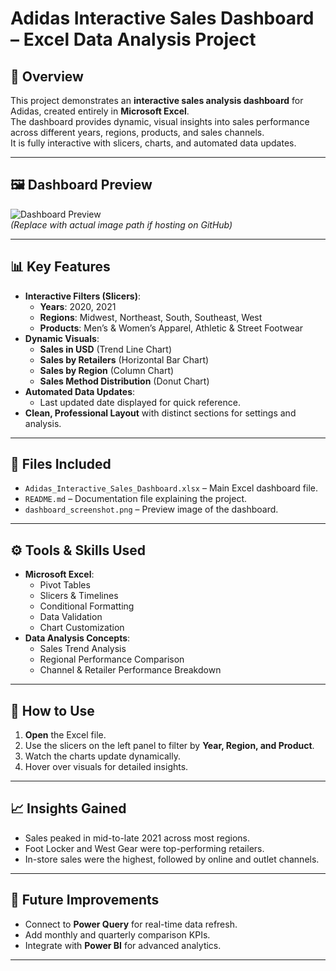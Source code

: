 # Adidas Interactive Sales Dashboard – Excel Data Analysis Project

## 📌 Overview
This project demonstrates an **interactive sales analysis dashboard** for Adidas, created entirely in **Microsoft Excel**.  
The dashboard provides dynamic, visual insights into sales performance across different years, regions, products, and sales channels.  
It is fully interactive with slicers, charts, and automated data updates.

---

## 🖼 Dashboard Preview
![Dashboard Preview](dashboard_screenshot.png)  
*(Replace with actual image path if hosting on GitHub)*

---

## 📊 Key Features
- **Interactive Filters (Slicers)**:
  - **Years**: 2020, 2021
  - **Regions**: Midwest, Northeast, South, Southeast, West
  - **Products**: Men’s & Women’s Apparel, Athletic & Street Footwear
- **Dynamic Visuals**:
  - **Sales in USD** (Trend Line Chart)
  - **Sales by Retailers** (Horizontal Bar Chart)
  - **Sales by Region** (Column Chart)
  - **Sales Method Distribution** (Donut Chart)
- **Automated Data Updates**:
  - Last updated date displayed for quick reference.
- **Clean, Professional Layout** with distinct sections for settings and analysis.

---

## 📂 Files Included
- `Adidas_Interactive_Sales_Dashboard.xlsx` – Main Excel dashboard file.
- `README.md` – Documentation file explaining the project.
- `dashboard_screenshot.png` – Preview image of the dashboard.

---

## ⚙ Tools & Skills Used
- **Microsoft Excel**:
  - Pivot Tables
  - Slicers & Timelines
  - Conditional Formatting
  - Data Validation
  - Chart Customization
- **Data Analysis Concepts**:
  - Sales Trend Analysis
  - Regional Performance Comparison
  - Channel & Retailer Performance Breakdown

---

## 🚀 How to Use
1. **Open** the Excel file.
2. Use the slicers on the left panel to filter by **Year, Region, and Product**.
3. Watch the charts update dynamically.
4. Hover over visuals for detailed insights.

---

## 📈 Insights Gained
- Sales peaked in mid-to-late 2021 across most regions.
- Foot Locker and West Gear were top-performing retailers.
- In-store sales were the highest, followed by online and outlet channels.

---

## 📌 Future Improvements
- Connect to **Power Query** for real-time data refresh.
- Add monthly and quarterly comparison KPIs.
- Integrate with **Power BI** for advanced analytics.

---
